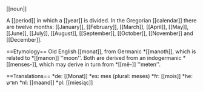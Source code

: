 [[noun]]

A [[period]] in which a [[year]] is divided. In the Gregorian [[calendar]] there are twelve months: [[January]], [[February]], [[March]], [[April]], [[May]], [[June]], [[July]], [[August]], [[September]], [[October]], [[November]] and [[December]].

==Etymology==
Old English [[monat]], from Germanic *[[manoth]], which is related to *[[manon]] ''moon''. Both are derived from an indogermanic *[[menses-]], which may derive in turn from *[[mê-]] ''meten''.

==Translations==
*de: [[Monat]]
*es: mes (plural: meses)
*fr: [[mois]]
*he: חודש
*nl: [[maand]]
*pl: [[miesiąc]]